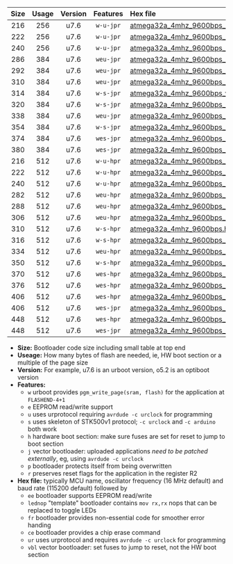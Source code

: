 |Size|Usage|Version|Features|Hex file|
|:-:|:-:|:-:|:-:|:--|
|216|256|u7.6|`w-u-jpr`|[atmega32a_4mhz_9600bps_ur_vbl.hex](https://raw.githubusercontent.com/stefanrueger/urboot/main//atmega32a_4mhz_9600bps_ur_vbl.hex)|
|222|256|u7.6|`w-u-jpr`|[atmega32a_4mhz_9600bps_lednop_ur_vbl.hex](https://raw.githubusercontent.com/stefanrueger/urboot/main//atmega32a_4mhz_9600bps_lednop_ur_vbl.hex)|
|240|256|u7.6|`w-u-jpr`|[atmega32a_4mhz_9600bps_lednop_fr_ur_vbl.hex](https://raw.githubusercontent.com/stefanrueger/urboot/main//atmega32a_4mhz_9600bps_lednop_fr_ur_vbl.hex)|
|286|384|u7.6|`weu-jpr`|[atmega32a_4mhz_9600bps_ee_ur_vbl.hex](https://raw.githubusercontent.com/stefanrueger/urboot/main//atmega32a_4mhz_9600bps_ee_ur_vbl.hex)|
|292|384|u7.6|`weu-jpr`|[atmega32a_4mhz_9600bps_ee_lednop_ur_vbl.hex](https://raw.githubusercontent.com/stefanrueger/urboot/main//atmega32a_4mhz_9600bps_ee_lednop_ur_vbl.hex)|
|310|384|u7.6|`weu-jpr`|[atmega32a_4mhz_9600bps_ee_lednop_fr_ur_vbl.hex](https://raw.githubusercontent.com/stefanrueger/urboot/main//atmega32a_4mhz_9600bps_ee_lednop_fr_ur_vbl.hex)|
|314|384|u7.6|`w-s-jpr`|[atmega32a_4mhz_9600bps_vbl.hex](https://raw.githubusercontent.com/stefanrueger/urboot/main//atmega32a_4mhz_9600bps_vbl.hex)|
|320|384|u7.6|`w-s-jpr`|[atmega32a_4mhz_9600bps_lednop_vbl.hex](https://raw.githubusercontent.com/stefanrueger/urboot/main//atmega32a_4mhz_9600bps_lednop_vbl.hex)|
|338|384|u7.6|`weu-jpr`|[atmega32a_4mhz_9600bps_ee_lednop_fr_ce_ur_vbl.hex](https://raw.githubusercontent.com/stefanrueger/urboot/main//atmega32a_4mhz_9600bps_ee_lednop_fr_ce_ur_vbl.hex)|
|354|384|u7.6|`w-s-jpr`|[atmega32a_4mhz_9600bps_lednop_fr_vbl.hex](https://raw.githubusercontent.com/stefanrueger/urboot/main//atmega32a_4mhz_9600bps_lednop_fr_vbl.hex)|
|374|384|u7.6|`wes-jpr`|[atmega32a_4mhz_9600bps_ee_vbl.hex](https://raw.githubusercontent.com/stefanrueger/urboot/main//atmega32a_4mhz_9600bps_ee_vbl.hex)|
|380|384|u7.6|`wes-jpr`|[atmega32a_4mhz_9600bps_ee_lednop_vbl.hex](https://raw.githubusercontent.com/stefanrueger/urboot/main//atmega32a_4mhz_9600bps_ee_lednop_vbl.hex)|
|216|512|u7.6|`w-u-hpr`|[atmega32a_4mhz_9600bps_ur.hex](https://raw.githubusercontent.com/stefanrueger/urboot/main//atmega32a_4mhz_9600bps_ur.hex)|
|222|512|u7.6|`w-u-hpr`|[atmega32a_4mhz_9600bps_lednop_ur.hex](https://raw.githubusercontent.com/stefanrueger/urboot/main//atmega32a_4mhz_9600bps_lednop_ur.hex)|
|240|512|u7.6|`w-u-hpr`|[atmega32a_4mhz_9600bps_lednop_fr_ur.hex](https://raw.githubusercontent.com/stefanrueger/urboot/main//atmega32a_4mhz_9600bps_lednop_fr_ur.hex)|
|282|512|u7.6|`weu-hpr`|[atmega32a_4mhz_9600bps_ee_ur.hex](https://raw.githubusercontent.com/stefanrueger/urboot/main//atmega32a_4mhz_9600bps_ee_ur.hex)|
|288|512|u7.6|`weu-hpr`|[atmega32a_4mhz_9600bps_ee_lednop_ur.hex](https://raw.githubusercontent.com/stefanrueger/urboot/main//atmega32a_4mhz_9600bps_ee_lednop_ur.hex)|
|306|512|u7.6|`weu-hpr`|[atmega32a_4mhz_9600bps_ee_lednop_fr_ur.hex](https://raw.githubusercontent.com/stefanrueger/urboot/main//atmega32a_4mhz_9600bps_ee_lednop_fr_ur.hex)|
|310|512|u7.6|`w-s-hpr`|[atmega32a_4mhz_9600bps.hex](https://raw.githubusercontent.com/stefanrueger/urboot/main//atmega32a_4mhz_9600bps.hex)|
|316|512|u7.6|`w-s-hpr`|[atmega32a_4mhz_9600bps_lednop.hex](https://raw.githubusercontent.com/stefanrueger/urboot/main//atmega32a_4mhz_9600bps_lednop.hex)|
|334|512|u7.6|`weu-hpr`|[atmega32a_4mhz_9600bps_ee_lednop_fr_ce_ur.hex](https://raw.githubusercontent.com/stefanrueger/urboot/main//atmega32a_4mhz_9600bps_ee_lednop_fr_ce_ur.hex)|
|350|512|u7.6|`w-s-hpr`|[atmega32a_4mhz_9600bps_lednop_fr.hex](https://raw.githubusercontent.com/stefanrueger/urboot/main//atmega32a_4mhz_9600bps_lednop_fr.hex)|
|370|512|u7.6|`wes-hpr`|[atmega32a_4mhz_9600bps_ee.hex](https://raw.githubusercontent.com/stefanrueger/urboot/main//atmega32a_4mhz_9600bps_ee.hex)|
|376|512|u7.6|`wes-hpr`|[atmega32a_4mhz_9600bps_ee_lednop.hex](https://raw.githubusercontent.com/stefanrueger/urboot/main//atmega32a_4mhz_9600bps_ee_lednop.hex)|
|406|512|u7.6|`wes-hpr`|[atmega32a_4mhz_9600bps_ee_lednop_fr.hex](https://raw.githubusercontent.com/stefanrueger/urboot/main//atmega32a_4mhz_9600bps_ee_lednop_fr.hex)|
|406|512|u7.6|`wes-jpr`|[atmega32a_4mhz_9600bps_ee_lednop_fr_vbl.hex](https://raw.githubusercontent.com/stefanrueger/urboot/main//atmega32a_4mhz_9600bps_ee_lednop_fr_vbl.hex)|
|448|512|u7.6|`wes-hpr`|[atmega32a_4mhz_9600bps_ee_lednop_fr_ce.hex](https://raw.githubusercontent.com/stefanrueger/urboot/main//atmega32a_4mhz_9600bps_ee_lednop_fr_ce.hex)|
|448|512|u7.6|`wes-jpr`|[atmega32a_4mhz_9600bps_ee_lednop_fr_ce_vbl.hex](https://raw.githubusercontent.com/stefanrueger/urboot/main//atmega32a_4mhz_9600bps_ee_lednop_fr_ce_vbl.hex)|

- **Size:** Bootloader code size including small table at top end
- **Useage:** How many bytes of flash are needed, ie, HW boot section or a multiple of the page size
- **Version:** For example, u7.6 is an urboot version, o5.2 is an optiboot version
- **Features:**
  + `w` urboot provides `pgm_write_page(sram, flash)` for the application at `FLASHEND-4+1`
  + `e` EEPROM read/write support
  + `u` uses urprotocol requiring `avrdude -c urclock` for programming
  + `s` uses skeleton of STK500v1 protocol; `-c urclock` and `-c arduino` both work
  + `h` hardware boot section: make sure fuses are set for reset to jump to boot section
  + `j` vector bootloader: uploaded applications *need to be patched externally*, eg, using `avrdude -c urclock`
  + `p` bootloader protects itself from being overwritten
  + `r` preserves reset flags for the application in the register R2
- **Hex file:** typically MCU name, oscillator frequency (16 MHz default) and baud rate (115200 default) followed by
  + `ee` bootloader supports EEPROM read/write
  + `lednop` "template" bootloader contains `mov rx,rx` nops that can be replaced to toggle LEDs
  + `fr` bootloader provides non-essential code for smoother error handing
  + `ce` bootloader provides a chip erase command
  + `ur` uses urprotocol and requires `avrdude -c urclock` for programming
  + `vbl` vector bootloader: set fuses to jump to reset, not the HW boot section
